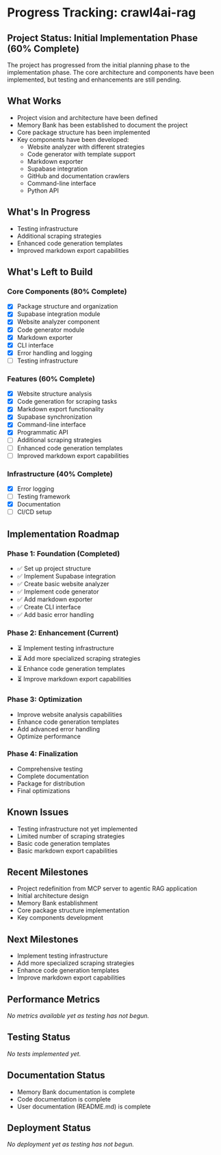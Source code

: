 # Progress Tracking: crawl4ai-rag

## Project Status: Initial Implementation Phase (60% Complete)

The project has progressed from the initial planning phase to the implementation phase. The core architecture and components have been implemented, but testing and enhancements are still pending.

## What Works
- Project vision and architecture have been defined
- Memory Bank has been established to document the project
- Core package structure has been implemented
- Key components have been developed:
  - Website analyzer with different strategies
  - Code generator with template support
  - Markdown exporter
  - Supabase integration
  - GitHub and documentation crawlers
  - Command-line interface
  - Python API

## What's In Progress
- Testing infrastructure
- Additional scraping strategies
- Enhanced code generation templates
- Improved markdown export capabilities

## What's Left to Build

### Core Components (80% Complete)
- [x] Package structure and organization
- [x] Supabase integration module
- [x] Website analyzer component
- [x] Code generator module
- [x] Markdown exporter
- [x] CLI interface
- [x] Error handling and logging
- [ ] Testing infrastructure

### Features (60% Complete)
- [x] Website structure analysis
- [x] Code generation for scraping tasks
- [x] Markdown export functionality
- [x] Supabase synchronization
- [x] Command-line interface
- [x] Programmatic API
- [ ] Additional scraping strategies
- [ ] Enhanced code generation templates
- [ ] Improved markdown export capabilities

### Infrastructure (40% Complete)
- [x] Error logging
- [ ] Testing framework
- [x] Documentation
- [ ] CI/CD setup

## Implementation Roadmap

### Phase 1: Foundation (Completed)
- ✅ Set up project structure
- ✅ Implement Supabase integration
- ✅ Create basic website analyzer
- ✅ Implement code generator
- ✅ Add markdown exporter
- ✅ Create CLI interface
- ✅ Add basic error handling

### Phase 2: Enhancement (Current)
- ⏳ Implement testing infrastructure
- ⏳ Add more specialized scraping strategies
- ⏳ Enhance code generation templates
- ⏳ Improve markdown export capabilities

### Phase 3: Optimization
- Improve website analysis capabilities
- Enhance code generation templates
- Add advanced error handling
- Optimize performance

### Phase 4: Finalization
- Comprehensive testing
- Complete documentation
- Package for distribution
- Final optimizations

## Known Issues
- Testing infrastructure not yet implemented
- Limited number of scraping strategies
- Basic code generation templates
- Basic markdown export capabilities

## Recent Milestones
- Project redefinition from MCP server to agentic RAG application
- Initial architecture design
- Memory Bank establishment
- Core package structure implementation
- Key components development

## Next Milestones
- Implement testing infrastructure
- Add more specialized scraping strategies
- Enhance code generation templates
- Improve markdown export capabilities

## Performance Metrics
*No metrics available yet as testing has not begun.*

## Testing Status
*No tests implemented yet.*

## Documentation Status
- Memory Bank documentation is complete
- Code documentation is complete
- User documentation (README.md) is complete

## Deployment Status
*No deployment yet as testing has not begun.*
